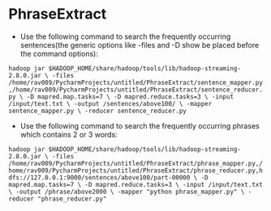 # PhraseExtract

- Use the following command to search the frequently occurring sentences(the generic options like -files and -D show be placed before the command options):

`hadoop jar $HADOOP_HOME/share/hadoop/tools/lib/hadoop-streaming-2.8.0.jar \
	-files /home/rav009/PycharmProjects/untitled/PhraseExtract/sentence_mapper.py,/home/rav009/PycharmProjects/untitled/PhraseExtract/sentence_reducer.py \
	-D mapred.map.tasks=7 \
	-D mapred.reduce.tasks=3 \
	-input /input/text.txt \
	-output /sentences/above100/ \
	-mapper sentence_mapper.py \
	-reducer sentence_reducer.py`



- Use the following command to search the frequently occurring phrases which contains 2 or 3 words:

`hadoop jar $HADOOP_HOME/share/hadoop/tools/lib/hadoop-streaming-2.8.0.jar \
	-files /home/rav009/PycharmProjects/untitled/PhraseExtract/phrase_mapper.py,/home/rav009/PycharmProjects/untitled/PhraseExtract/phrase_reducer.py,hdfs://127.0.0.1:9000/sentences/above100/part-00000 \
	-D mapred.map.tasks=7 \
	-D mapred.reduce.tasks=3 \
	-input /input/text.txt \
	-output /phrase/above2000 \
	-mapper "python phrase_mapper.py" \
	-reducer "phrase_reducer.py"`
